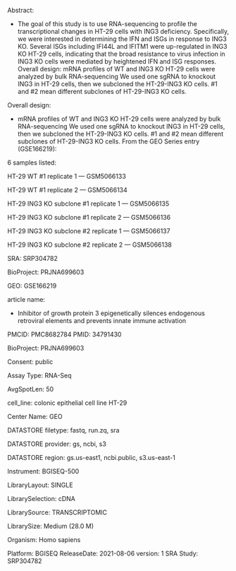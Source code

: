 Abstract:
-	The goal of this study is to use RNA-sequencing to profile the transcriptional changes in HT-29 cells with ING3 deficiency. Specifically, we were interested in 	determining the IFN and ISGs in response to ING3 KO. Several ISGs including IFI44L and IFITM1 were up-regulated in ING3 KO HT-29 cells, indicating that the broad 	resistance to virus infection in ING3 KO cells were mediated by heightened IFN and ISG responses. Overall design: mRNA profiles of WT and ING3 KO HT-29 cells were 	analyzed by bulk RNA-sequencing We used one sgRNA to knockout ING3 in HT-29 cells, then we subcloned the HT-29-ING3 KO cells. #1 and #2 mean different subclones 	of HT-29-ING3 KO cells.

Overall design:
-	mRNA profiles of WT and ING3 KO HT-29 cells were analyzed by bulk RNA-sequencing
We used one sgRNA to knockout ING3 in HT-29 cells, then we subcloned the HT-29-ING3 KO cells. #1 and #2 mean different subclones of HT-29-ING3 KO cells.
From the GEO Series entry (GSE166219):

6 samples listed:

HT-29 WT #1 replicate 1 — GSM5066133 

HT-29 WT #1 replicate 2 — GSM5066134 

HT-29 ING3 KO subclone #1 replicate 1 — GSM5066135 

HT-29 ING3 KO subclone #1 replicate 2 — GSM5066136 

HT-29 ING3 KO subclone #2 replicate 1 — GSM5066137 

HT-29 ING3 KO subclone #2 replicate 2 — GSM5066138 

SRA: SRP304782

BioProject: PRJNA699603

GEO: GSE166219

article name:
-  Inhibitor of growth protein 3 epigenetically silences endogenous retroviral elements and prevents innate immune activation 

PMCID: PMC8682784  PMID: 34791430

BioProject:	PRJNA699603

Consent:	public

Assay Type:	RNA-Seq

AvgSpotLen:	50

cell_line:	colonic epithelial cell line HT-29

Center Name:	GEO

DATASTORE filetype:	fastq, run.zq, sra

DATASTORE provider:	gs, ncbi, s3

DATASTORE region:	gs.us-east1, ncbi.public, s3.us-east-1

Instrument:	BGISEQ-500 

LibraryLayout:	SINGLE

LibrarySelection:	cDNA

LibrarySource:	TRANSCRIPTOMIC

LibrarySize:	Medium (28.0 M)

Organism:	Homo sapiens

Platform:	BGISEQ
ReleaseDate:	2021-08-06
version:	1
SRA Study:	SRP304782
